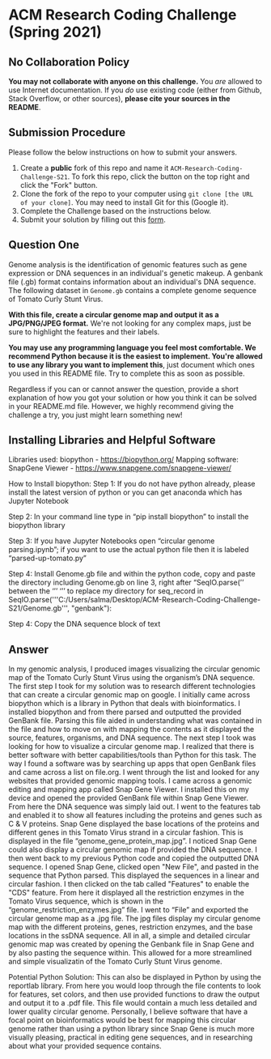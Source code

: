 # ACM Research Coding Challenge (Spring 2021)

## No Collaboration Policy

**You may not collaborate with anyone on this challenge.** You _are_ allowed to use Internet documentation. If you _do_ use existing code (either from Github, Stack Overflow, or other sources), **please cite your sources in the README**.

## Submission Procedure

Please follow the below instructions on how to submit your answers.

1. Create a **public** fork of this repo and name it `ACM-Research-Coding-Challenge-S21`. To fork this repo, click the button on the top right and click the "Fork" button.
2. Clone the fork of the repo to your computer using `git clone [the URL of your clone]`. You may need to install Git for this (Google it).
3. Complete the Challenge based on the instructions below.
4. Submit your solution by filling out this [form](https://acmutd.typeform.com/to/uqAJNXUe).

## Question One

Genome analysis is the identification of genomic features such as gene expression or DNA sequences in an individual's genetic makeup. A genbank file (.gb) format contains information about an individual's DNA sequence. The following dataset in `Genome.gb` contains a complete genome sequence of Tomato Curly Stunt Virus. 

**With this file, create a circular genome map and output it as a JPG/PNG/JPEG format.** We're not looking for any complex maps, just be sure to highlight the features and their labels.

**You may use any programming language you feel most comfortable. We recommend Python because it is the easiest to implement. You're allowed to use any library you want to implement this**, just document which ones you used in this README file. Try to complete this as soon as possible.

Regardless if you can or cannot answer the question, provide a short explanation of how you got your solution or how you think it can be solved in your README.md file. However, we highly recommend giving the challenge a try, you just might learn something new!

## Installing Libraries and Helpful Software
Libraries used: biopython - https://biopython.org/
Mapping software: SnapGene Viewer - https://www.snapgene.com/snapgene-viewer/

How to Install biopython:
Step 1: If you do not have python already, please install the latest version of python or you can get anaconda which has Jupyter Notebook

Step 2: In your command line type in “pip install biopython” to install the biopython library

Step 3: If you have Jupyter Notebooks open “circular genome parsing.ipynb”; if you want to use the actual python file then it is labeled “parsed-up-tomato.py”

Step 4: Install Genome.gb file and within the python code, copy and paste the directory including Genome.gb on line 3, right after “SeqIO.parse(’’ between the ‘’’ ‘’’ to replace my directory  for seq_record in SeqIO.parse('''C:/Users/salma/Desktop/ACM-Research-Coding-Challenge-S21/Genome.gb''', "genbank"): 

Step 4: Copy the DNA sequence block of text

## Answer 
In my genomic analysis, I produced images visualizing the circular genomic map of the Tomato Curly Stunt Virus using the organism’s DNA sequence. The first step I took for my solution was to research different technologies that can create a circular genomic map on google. I initially came across biopython which is a library in Python that deals with bioinformatics. I installed biopython and from there parsed and outputted the provided GenBank file. Parsing this file aided in understanding what was contained in the file and how to move on with mapping the contents as it displayed the source, features, organisms, and DNA sequence. The next step I took was looking for how to visualize a circular genome map. I realized that there is better software with better capabilities/tools than Python for this task. The way I found a software was by searching up apps that open GenBank files and came across a list on file.org. I went through the list and looked for any websites that provided genomic mapping tools. I came across a genomic editing and mapping app called Snap Gene Viewer. I installed this on my device and opened the provided GenBank file within Snap Gene Viewer. From here the DNA sequence was simply laid out. I went to the features tab and enabled it to show all features including the proteins and genes such as C & V proteins. Snap Gene displayed the base locations of the proteins and different genes in this Tomato Virus strand in a circular fashion. This is displayed in the file “genome_gene_protein_map.jpg”. I noticed Snap Gene could also display a circular genomic map if provided the DNA sequence. I then went back to my previous Python code and copied the outputted DNA sequence. I opened Snap Gene, clicked open "New File", and pasted in the sequence that Python parsed. This displayed the sequences in a linear and circular fashion. I then clicked on the tab called "Features" to enable the "CDS" feature. From here it displayed all the restriction enzymes in the Tomato Virus sequence, which is shown in the “genome_restriction_enzymes.jpg” file. I went to “File” and exported the circular genome map as a .jpg file. The jpg files display my circular genome map with the different proteins, genes, restriction enzymes, and the base locations in the ssDNA sequence. All in all, a simple and detailed circular genomic map was created by opening the Genbank file in Snap Gene and by also pasting the sequence within. This allowed for a more streamlined and simple visualizatin of the Tomato Curly Stunt Virus genome. 

Potential Python Solution: This can also be displayed in Python by using the reportlab library. From here you would loop through the file contents to look for features, set colors, and then use provided functions to draw the output and output it to a .pdf file. This file would contain a much less detailed and lower quality circular genome. Personally, I believe software that have a focal point on bioinformatics would be best for mapping this circular genome rather than using a python library since Snap Gene is much more visually pleasing, practical in editing gene sequences, and in researching about what your provided sequence contains. 
